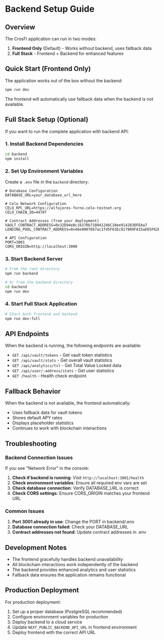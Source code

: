 # Backend Setup Guide

## Overview

The CrosFi application can run in two modes:

1. **Frontend Only** (Default) - Works without backend, uses fallback data
2. **Full Stack** - Frontend + Backend for enhanced features

## Quick Start (Frontend Only)

The application works out of the box without the backend:

```bash
npm run dev
```

The frontend will automatically use fallback data when the backend is not available.

## Full Stack Setup (Optional)

If you want to run the complete application with backend API:

### 1. Install Backend Dependencies

```bash
cd backend
npm install
```

### 2. Set Up Environment Variables

Create a `.env` file in the `backend` directory:

```env
# Database Configuration
DATABASE_URL=your_database_url_here

# Celo Network Configuration
CELO_RPC_URL=https://alfajores-forno.celo-testnet.org
CELO_CHAIN_ID=44787

# Contract Addresses (from your deployment)
VAULT_CONTRACT_ADDRESS=0x32D94e8c16370b718041246C18ee914283DFEAa7
LENDING_POOL_CONTRACT_ADDRESS=0x46e9007E67ac1fd5F63Ec817809FA15aE65F62B5

# API Configuration
PORT=3001
CORS_ORIGIN=http://localhost:3000
```

### 3. Start Backend Server

```bash
# From the root directory
npm run backend

# Or from the backend directory
cd backend
npm run dev
```

### 4. Start Full Stack Application

```bash
# Start both frontend and backend
npm run dev:full
```

## API Endpoints

When the backend is running, the following endpoints are available:

- `GET /api/vault/tokens` - Get vault token statistics
- `GET /api/vault/stats` - Get overall vault statistics
- `GET /api/analytics/tvl` - Get Total Value Locked data
- `GET /api/user/:address/stats` - Get user statistics
- `GET /health` - Health check endpoint

## Fallback Behavior

When the backend is not available, the frontend automatically:

- Uses fallback data for vault tokens
- Shows default APY rates
- Displays placeholder statistics
- Continues to work with blockchain interactions

## Troubleshooting

### Backend Connection Issues

If you see "Network Error" in the console:

1. **Check if backend is running**: Visit `http://localhost:3001/health`
2. **Check environment variables**: Ensure all required env vars are set
3. **Check database connection**: Verify DATABASE_URL is correct
4. **Check CORS settings**: Ensure CORS_ORIGIN matches your frontend URL

### Common Issues

1. **Port 3001 already in use**: Change the PORT in backend/.env
2. **Database connection failed**: Check your DATABASE_URL
3. **Contract addresses not found**: Update contract addresses in .env

## Development Notes

- The frontend gracefully handles backend unavailability
- All blockchain interactions work independently of the backend
- The backend provides enhanced analytics and user statistics
- Fallback data ensures the application remains functional

## Production Deployment

For production deployment:

1. Set up a proper database (PostgreSQL recommended)
2. Configure environment variables for production
3. Deploy backend to a cloud service
4. Update `NEXT_PUBLIC_BACKEND_API_URL` in frontend environment
5. Deploy frontend with the correct API URL
